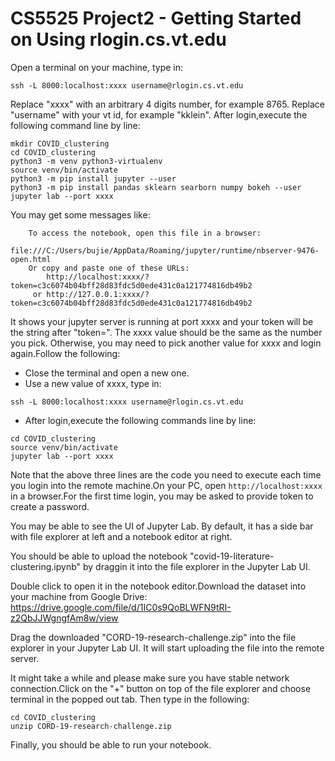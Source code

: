 # CS5525 Project2 - Getting Started on Using rlogin.cs.vt.edu

Open a terminal on your machine, type in:

`ssh -L 8000:localhost:xxxx username@rlogin.cs.vt.edu`

Replace "xxxx" with an arbitrary 4 digits number, for example 8765. Replace "username" with your vt id, for example "kklein".
After login,execute the following command line by line:
	
```
mkdir COVID_clustering
cd COVID_clustering
python3 -m venv python3-virtualenv
source venv/bin/activate
python3 -m pip install jupyter --user
python3 -m pip install pandas sklearn searborn numpy bokeh --user
jupyter lab --port xxxx 
```

You may get some messages like:
```
    To access the notebook, open this file in a browser:
        file:///C:/Users/bujie/AppData/Roaming/jupyter/runtime/nbserver-9476-open.html
    Or copy and paste one of these URLs:
        http://localhost:xxxx/?token=c3c6074b04bff28d83fdc5d0ede431c0a121774816db49b2
     or http://127.0.0.1:xxxx/?token=c3c6074b04bff28d83fdc5d0ede431c0a121774816db49b2
```

It shows your jupyter server is running at port xxxx and your token will be the string after "token=". The xxxx value should be the same as the number you pick. Otherwise, you may need to pick another value for xxxx and login again.Follow the following:

- Close the terminal and open a new one.
- Use a new value of xxxx, type in:

`ssh -L 8000:localhost:xxxx username@rlogin.cs.vt.edu`

- After login,execute the following commands line by line:
	
```
cd COVID_clustering
source venv/bin/activate
jupyter lab --port xxxx 
```

Note that the above three lines are the code you need to execute each time you login into the remote machine.On your PC, open `http://localhost:xxxx` in a browser.For the first time login, you may be asked to provide token to create a password.

You may be able to see the UI of Jupyter Lab. By default, it has a side bar with file explorer at left and a notebook editor at right.

You should be able to upload the notebook "covid-19-literature-clustering.ipynb" by draggin it into the file explorer in the Jupyter Lab UI.

Double click to open it in the notebook editor.Download the dataset into your machine from Google Drive:
https://drive.google.com/file/d/1IC0s9QoBLWFN9tRI-z2QbJJWgngfAm8w/view

Drag the downloaded "CORD-19-research-challenge.zip" into the file explorer in your Jupyter Lab UI. It will start uploading the file into the remote server. 

It might take a while and please make sure you have stable network connection.Click on the "+" button on top of the file explorer and choose terminal in the popped out tab. Then type in the following:
	
```
cd COVID_clustering
unzip CORD-19-research-challenge.zip
```
Finally, you should be able to run your notebook.
